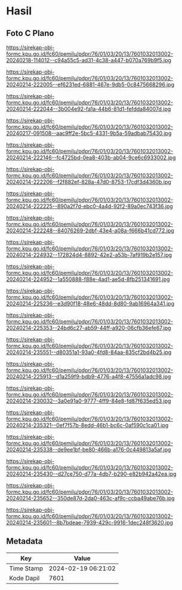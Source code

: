 # Hasil

## Foto C Plano

https://sirekap-obj-formc.kpu.go.id/fc60/pemilu/pdpr/76/01/03/20/13/7601032013002-20240218-114012--c94a55c5-ad31-4c38-a447-b070a769b9f5.jpg

https://sirekap-obj-formc.kpu.go.id/fc60/pemilu/pdpr/76/01/03/20/13/7601032013002-20240214-222005--ef6231ed-6881-467e-9db5-0c8475668296.jpg

https://sirekap-obj-formc.kpu.go.id/fc60/pemilu/pdpr/76/01/03/20/13/7601032013002-20240214-222044--3b004e92-fa1a-44b6-81d1-fefdda84007d.jpg

https://sirekap-obj-formc.kpu.go.id/fc60/pemilu/pdpr/76/01/03/20/13/7601032013002-20240217-091508--aac9ff2e-5bc5-4331-9b5a-59adbab75430.jpg

https://sirekap-obj-formc.kpu.go.id/fc60/pemilu/pdpr/76/01/03/20/13/7601032013002-20240214-222146--fc4725bd-0ea8-403b-ab04-9ce6c6933002.jpg

https://sirekap-obj-formc.kpu.go.id/fc60/pemilu/pdpr/76/01/03/20/13/7601032013002-20240214-222206--f2f882ef-828a-47d0-8753-17cdf3d4360b.jpg

https://sirekap-obj-formc.kpu.go.id/fc60/pemilu/pdpr/76/01/03/20/13/7601032013002-20240214-222225--890a2f7d-ebc0-4a4d-92f2-89a0ec743f36.jpg

https://sirekap-obj-formc.kpu.go.id/fc60/pemilu/pdpr/76/01/03/20/13/7601032013002-20240214-222248--84076269-2dbf-43e4-a08a-f666b41cd772.jpg

https://sirekap-obj-formc.kpu.go.id/fc60/pemilu/pdpr/76/01/03/20/13/7601032013002-20240214-224932--172824d4-8892-42e2-a53b-7af919b2e157.jpg

https://sirekap-obj-formc.kpu.go.id/fc60/pemilu/pdpr/76/01/03/20/13/7601032013002-20240214-224952--1a550888-f88e-4ad1-ae5d-8fb251341691.jpg

https://sirekap-obj-formc.kpu.go.id/fc60/pemilu/pdpr/76/01/03/20/13/7601032013002-20240214-225236--e3d90f18-48e6-48dd-8d80-9ab16964a341.jpg

https://sirekap-obj-formc.kpu.go.id/fc60/pemilu/pdpr/76/01/03/20/13/7601032013002-20240214-225353--24bd6c27-ab59-44ff-a920-06cfb36efe67.jpg

https://sirekap-obj-formc.kpu.go.id/fc60/pemilu/pdpr/76/01/03/20/13/7601032013002-20240214-235551--d80351a1-93a0-4fd8-84aa-835cf2bd4b25.jpg

https://sirekap-obj-formc.kpu.go.id/fc60/pemilu/pdpr/76/01/03/20/13/7601032013002-20240214-225913--d1a259f9-bdb9-4776-a4f8-47556a1adc98.jpg

https://sirekap-obj-formc.kpu.go.id/fc60/pemilu/pdpr/76/01/03/20/13/7601032013002-20240214-230032--3a0e91a0-9777-4ff9-84e8-fd87f635ed53.jpg

https://sirekap-obj-formc.kpu.go.id/fc60/pemilu/pdpr/76/01/03/20/13/7601032013002-20240214-235321--0ef7f57b-8edd-46b1-bc6c-0af590c1ca01.jpg

https://sirekap-obj-formc.kpu.go.id/fc60/pemilu/pdpr/76/01/03/20/13/7601032013002-20240214-235338--de9ee1bf-be80-466b-a176-0c449813a5af.jpg

https://sirekap-obj-formc.kpu.go.id/fc60/pemilu/pdpr/76/01/03/20/13/7601032013002-20240214-235430--d27ce750-d77a-4db7-b290-e82b942a42ea.jpg

https://sirekap-obj-formc.kpu.go.id/fc60/pemilu/pdpr/76/01/03/20/13/7601032013002-20240214-235652--350de87d-2da0-463c-af9c-ccba49abe76b.jpg

https://sirekap-obj-formc.kpu.go.id/fc60/pemilu/pdpr/76/01/03/20/13/7601032013002-20240214-235601--8b7bdeae-7939-429c-9916-1dec248f3620.jpg


## Metadata

| Key        | Value               |
| ---------- | ------------------- |
| Time Stamp | 2024-02-19 06:21:02 |
| Kode Dapil | 7601                |



